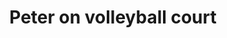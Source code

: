 ---
layout: post
title:  "Peter on volleyball court"
image: assets/images/15-10-07-10-29-44-297_deco.jpg
image-small: true
tags:
 - Gallery
---